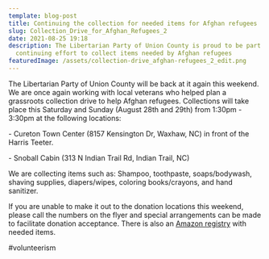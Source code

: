 ```yaml
---
template: blog-post
title: Continuing the collection for needed items for Afghan refugees
slug: Collection_Drive_for_Afghan_Refugees_2
date: 2021-08-25 19:18
description: The Libertarian Party of Union County is proud to be part of a a
  continuing effort to collect items needed by Afghan refugees
featuredImage: /assets/collection-drive_afghan-refugees_2_edit.png
---
```

The Libertarian Party of Union County will be back at it again this weekend. We are once again working with local veterans who helped plan a grassroots collection drive to help Afghan refugees. Collections will take place this Saturday and Sunday (August 28th and 29th) from 1:30pm - 3:30pm at the following locations:



\- Cureton Town Center (8157 Kensington Dr, Waxhaw, NC) in front of the Harris Teeter.

\- Snoball Cabin (313 N Indian Trail Rd, Indian Trail, NC)



We are collecting items such as: Shampoo, toothpaste, soaps/bodywash, shaving supplies, diapers/wipes, coloring books/crayons, and hand sanitizer.



If you are unable to make it out to the donation locations this weekend, please call the numbers on the flyer and special arrangements can be made to facilitate donation acceptance. There is also an [Amazon registry](https://www.amazon.com/registries/custom/1VD3Y3MM6X808/guest-view) with needed items.



\#volunteerism